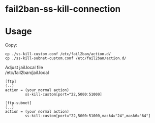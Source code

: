 # fail2ban-ss-kill-connection
# Usage

Copy:
```
cp ./ss-kill-custom.conf /etc/fail2ban/action.d/
cp ./ss-kill-subnet-custom.conf /etc/fail2ban/action.d/
```

Adjust jail.local file <br>
/etc/fail2ban/jail.local
```
[ftp]
(..)
action = (your normal action)
         ss-kill-custom[port="22,5000:51000]
         
[ftp-subnet]
(..)
action = (your normal action)
         ss-kill-custom[port="22,5000:51000,mask4="24",mask6="64"]


```
